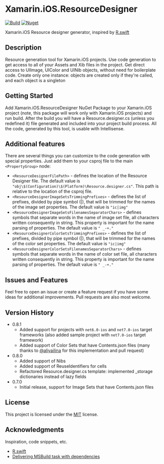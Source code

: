 # Xamarin.iOS.ResourceDesigner
[![Build](https://github.com/Saratsin/Xamarin.iOS.ResourceDesigner/actions/workflows/build.yml/badge.svg)](https://github.com/Saratsin/Xamarin.iOS.ResourceDesigner/actions/workflows/build.yml) 
[![Nuget](https://img.shields.io/nuget/v/Xamarin.iOS.ResourceDesigner)](https://www.nuget.org/packages/Xamarin.iOS.ResourceDesigner)

Xamarin.iOS Resource designer generator, inspired by [R.swift](https://github.com/mac-cain13/R.swift)

## Description

Resource generation tool for Xamarin.iOS projects. 
Use code generation to get access to all of your Assets and Xib files in the project.
Get direct access to UIImage, UIColor and UINib objects, without need for boilerplate code.
Create only one instance: objects are created only if they're called, and each object is a singleton

## Getting Started

Add Xamarin.iOS.ResourceDesigner NuGet Package to your Xamarin.iOS project (note, this package will work only with Xamarin.iOS projects) and run build.
After the build you will have a Resource.designer.cs (unless you redefined it) file generated and included into your project build process. 
All the code, generated by this tool, is usable with Intellisense.

## Additional features

There are several things you can customize to the code generation with special properties. Just add them to your csproj file to the main 
`<PropertyGroup>` node:
* `<ResourceDesignerFilePath>` - defines the location of the Resource Designer file. 
  The default value is `"obj\$(Configuration)\$(Platform)\Resource.designer.cs"`. 
  This path is relative to the location of the csproj file.
* `<ResourceDesignerImageSetsTrimmingPrefixes>` - defines the list of prefixes, divided by pipe symbol (|), that will be trimmed for the names of the image set properties.
  The default value is `"ic|img"`
* `<ResourceDesignerImageSetsFilenamesSeparatorChars>` - defines symbols that separate words in the name of image set file, all characters written consequently in string. 
  This property is important for the name parsing of properties. The default value is `" _-+."`
* `<ResourceDesignerColorSetsTrimmingPrefixes>` - defines the list of prefixes, divided by pipe symbol (|), that will be trimmed for the names of the color set properties.
    The default value is `"ic|img"`
* `<ResourceDesignerColorSetsFilenamesSeparatorChars>` - defines symbols that separate words in the name of color set file, all characters written consequently in string.
  This property is important for the name parsing of properties. The default value is `" _-+."`

## Issues and Features

Feel free to open an issue or create a feature request if you have some ideas for additional improvements.
Pull requests are also most welcome.

## Version History

* 0.8.1
    * Added support for projects with `net6.0-ios` and `net7.0-ios` target frameworks (also added sample project with `net7.0-ios` target framework)
    * Added support of Color Sets that have Contents.json files (many thanks to [@aliyailina](https://github.com/aliyailina) for this implementation and pull request)
* 0.8.0
    * Added support of Nibs
    * Added support of ReuseIdentifiers for cells
    * Refactored Resource.designer.cs template: implemented _storage dictionaries instead of lazy fields
* 0.7.0
    * Initial release, support for Image Sets that have Contents.json files

## License

This project is licensed under the [MIT](https://github.com/Saratsin/Xamarin.iOS.ResourceDesigner/blob/main/LICENSE) license.

## Acknowledgments

Inspiration, code snippets, etc.
* [R.swift](https://github.com/mac-cain13/R.swift)
* [Delivering MSBuild task with dependencies](https://natemcmaster.com/blog/2017/11/11/msbuild-task-with-dependencies/)
